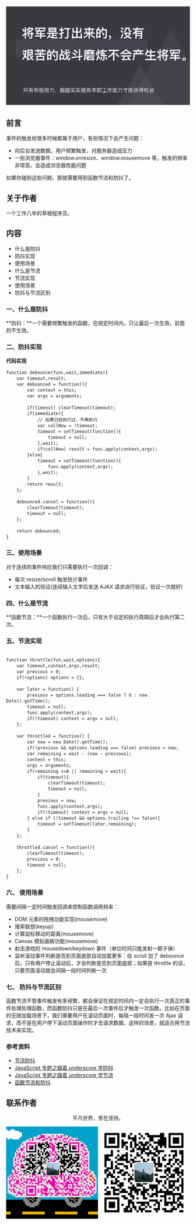 ![image](../img/timg.jpg)
<br>

## 前言

事件的触发权很多时候都属于用户，有些情况下会产生问题：

- 向后台发送数据，用户频繁触发，对服务器造成压力
- 一些浏览器事件：window.onresize、window.mousemove 等，触发的频率非常高，会造成浏览器性能问题

如果你碰到这些问题，那就需要用到函数节流和防抖了。

## 关于作者

一个工作八年的草根程序员。

## 内容

- 什么是防抖
- 防抖实现
- 使用场景
- 什么是节流
- 节流实现
- 使用场景
- 防抖与节流区别

### 一、什么是防抖

**防抖：**一个需要频繁触发的函数，在规定时间内，只让最后一次生效，前面的不生效。

### 二、防抖实现

**代码实现**

```
function debounce(func,wait,immediate){
    var timeout,result;
    var debounced = function(){
        var context = this;
        var args = arguments;

        if(timeout) clearTimeout(timeout);
        if(immediate){
            // 如果已经执行过，不再执行
            var callNow = !timeout;
            timeout = setTimeout(function(){
                timeout = null;
            },wait);
            if(callNow) result = func.apply(context,args);
        }else{
            timeout = setTimeout(function(){
                func.apply(context,args);
            },wait);
        }
        return result;
    };

    debounced.cancel = function(){
        clearTimeout(timeout);
        timeout = null;
    };

    return debounced;
}

```

### 三、使用场景

对于连续的事件响应我们只需要执行一次回调：

- 每次 resize/scroll 触发统计事件
- 文本输入的验证(连续输入文字后发送 AJAX 请求进行验证，验证一次就好)

### 四、什么是节流

**函数节流：**一个函数执行一次后，只有大于设定的执行周期后才会执行第二次。

### 五、节流实现

```

function throttle(fun,wait,options){
    var timeout,context,args,result;
    var previous = 0;
    if(!options) options = {};

    var later = function() {
        previous = options.leading === false ? 0 : new Date().getTime();
        timeout = null;
        func.apply(context,args);
        if(!timeout) context = args = null;
    };

    var throttled = function() {
        var now = new Date().getTime();
        if(!previous && options.leading === false) previous = now;
        var remaining = wait - (now - previous);
        context = this;
        args = arguments;
        if(remaining <=0 || remaining > wait){
            if(timeout){
                clearTimeout(timeout);
                timeout = null;
            }
            previous = now;
            func.apply(context,args);
            if(!timeout) context = args = null;
        } else if (!timeout && options.trailing !== false){
            timeout = setTimeout(later,remaining);
        }
    };

    throttled.cancel = function(){
        clearTimeout(timeout);
        previous = 0;
        timeout = null;
    };
}

```

### 六、 使用场景

需要间隔一定时间触发回调来控制函数调用频率：

- DOM 元素的拖拽功能实现(mousemove)
- 搜索联想(keyup)
- 计算鼠标移动的距离(mousemove)
- Canvas 模拟画板功能(mousemove)
- 射击游戏的 mousedown/keydown 事件（单位时间只能发射一颗子弹）
- 监听滚动事件判断是否到页面底部自动加载更多：给 scroll 加了 debounce 后，只有用户停止滚动后，才会判断是否到页面底部；如果是 throttle 的话，只要页面滚动就会间隔一段时间判断一次

### 七、 防抖与节流区别

函数节流不管事件触发有多频繁，都会保证在规定时间内一定会执行一次真正的事件处理处理函数，而函数防抖只是在最后一次事件后才触发一次函数。比如在页面的无限加载场景下，我们需要用户在滚动页面时，每隔一段时间发一次 Ajax 请求，而不是在用户停下滚动页面操作时才去请求数据。这样的场景，就适合用节流技术来实现。

### 参考资料

- [节流防抖](https://muyiy.cn/blog/7/7.1.html)
- [JavaScript 专题之跟着 underscore 学防抖](https://github.com/mqyqingfeng/Blog/issues/22)
- [JavaScript 专题之跟着 underscore 学节流](https://github.com/mqyqingfeng/Blog/issues/26)
- [函数节流和防抖](https://github.com/ljianshu/Blog/issues/43)

## 联系作者

<div align="center">
    <p>
        平凡世界，贵在坚持。
    </p>
    <img src="../img/contact.png" />
</div>

